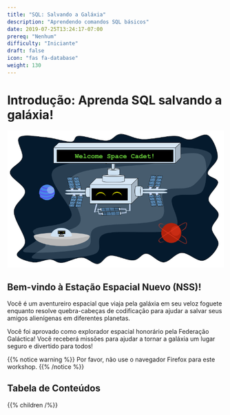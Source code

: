 ```yaml
---
title: "SQL: Salvando a Galáxia"
description: "Aprendendo comandos SQL básicos"
date: 2019-07-25T13:24:17-07:00
prereq: "Nenhum"
difficulty: "Iniciante"
draft: false
icon: "fas fa-database"
weight: 130
---
```

<!-- Link para unidade de imagem SQL: https://drive.google.com/drive/folders/0ADAbCQbzZCAFUk9PVA -->

# Introdução: Aprenda SQL salvando a galáxia!

![Galáxia](media/Galaxy.png)

## Bem-vindo à Estação Espacial Nuevo (NSS)!

Você é um aventureiro espacial que viaja pela galáxia em seu veloz foguete enquanto resolve quebra-cabeças de codificação para ajudar a salvar seus amigos alienígenas em diferentes planetas.
 
Você foi aprovado como explorador espacial honorário pela Federação Galáctica! Você receberá missões para ajudar a tornar a galáxia um lugar seguro e divertido para todos!

{{% notice warning %}}
Por favor, não use o navegador Firefox para este workshop.
{{% /notice %}}

## Tabela de Conteúdos

{{% children /%}}
